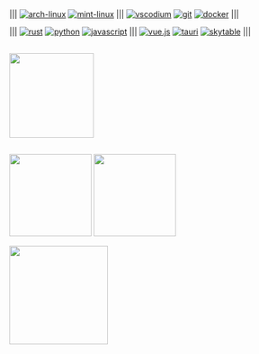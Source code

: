 ##

|||
[![arch-linux](https://img.shields.io/badge/Arch_Linux-1793D1?style=for-the-badge&logo=arch-linux&logoColor=white)](https://archlinux.org)
[![mint-linux](https://img.shields.io/badge/Linux_Mint-87CF3E?style=for-the-badge&logo=linux-mint&logoColor=white)](https://linuxmint.com)
|||
[![vscodium](https://img.shields.io/badge/VSCodium-0078D4?style=for-the-badge&logo=visual%20studio%20code&logoColor=white)](https://vscodium.com)
[![git](https://img.shields.io/badge/GIT-E44C30?style=for-the-badge&logo=git&logoColor=white)](https://git-scm.com)
[![docker](https://img.shields.io/badge/Docker-2CA5E0?style=for-the-badge&logo=docker&logoColor=white)](https://www.docker.com)
|||

|||
[![rust](https://img.shields.io/badge/Rust-black?style=for-the-badge&logo=rust&logoColor=#E57324)](https://www.rust-lang.org)
[![python](https://img.shields.io/badge/Python-3776AB?style=for-the-badge&logo=python&logoColor=white)](https://www.python.org)
[![javascript](https://img.shields.io/badge/JavaScript-424340?style=for-the-badge&logo=javascript&logoColor=F7DF1E)](https://em-content.zobj.net/source/animated-noto-color-emoji/356/pile-of-poo_1f4a9.gif)
|||
[![vue.js](https://img.shields.io/badge/Vue.js-35495E?style=for-the-badge&logo=vuedotjs&logoColor=4FC08D)](https://vuejs.org)
[![tauri](https://img.shields.io/badge/Tauri-FFC131?style=for-the-badge&logo=Tauri&logoColor=black)](https://tauri.app)
[![skytable](https://img.shields.io/badge/☁️%20skytable-246661.svg?&style=for-the-badge&logoColor=white)](https://skytable.io)
|||



## 

<div align="left">
  <a href="https://github.com/bytestring-net/bevy_lunex"><img height=150em src="https://github-readme-stats.vercel.app/api/pin/?username=bytestring-net&repo=Bevy_Lunex&hide_border=true&theme=onedark"></a>
</div>



## 

<div align="left">
  <a href="https://github.com/idedary"><img height=146em src="https://github-profile-summary-cards.vercel.app/api/cards/profile-details?username=IDEDARY&theme=onedark"></a>
  <a href="https://github.com/idedary"><img height=146em src="https://github-readme-stats.vercel.app/api?username=IDEDARY&&show_icons=true&hide_border=true&theme=onedark&card_width=100"></a>
</div>

<a href="https://github.com/idedary"><img height=175em src="https://github-readme-stats.vercel.app/api/top-langs/?username=IDEDARY&layout=compact&hide=game%20maker%20language,yacc&hide_border=true&theme=onedark&card_width=810"></a>

